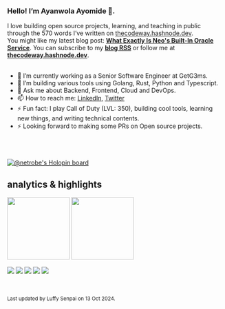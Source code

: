 ### Hello! I’m Ayanwola Ayomide 👋.

I love building open source projects, learning, and teaching in public through the 570 words I’ve written on [thecodeway.hashnode.dev](https://thecodeway.hashnode.dev/).<br>You might like my latest blog post: **[What Exactly Is Neo's Built-In Oracle Service](https://blog.bloombyte.dev/what-exactly-is-neos-built-in-oracle-service)**. You can subscribe to my [**blog RSS**](https://thecodeway.hashnode.dev/rss.xml) or follow me at [**thecodeway.hashnode.dev**](https://thecodeway.hashnode.dev).<br><br>
- 🔭 I’m currently working as a Senior Software Engineer at GetG3ms.
- 🌱 I’m building various tools using Golang, Rust, Python and Typescript.
- 💬 Ask me about Backend, Frontend, Cloud and DevOps.
- 📫 How to reach me: [LinkedIn](https://www.linkedin.com/in/ayomide-ayanwola/), [Twitter](https://twitter.com/netrobeweb)
- ⚡ Fun fact: I play Call of Duty (LVL: 350), building cool tools, learning new things, and writing technical contents.
- ⚡ Looking forward to making some PRs on Open source projects.

<br>
<br>

[![@netrobe's Holopin board](https://holopin.me/netrobe)](https://holopin.io/@netrobe)

## analytics & highlights

<a href="https://github.com/anuraghazra/github-readme-stats"><img height="145em" src="https://github-readme-stats-bpires.vercel.app/api?username=devvspaces&hide_title=true&line_height=25&hide_rank=false&theme=dracula&show_icons=true&include_all_commits=true&hide_border=true"></a>
<a href="https://github.com/denvercoder1/github-readme-streak-stats"><img height="145em" src="https://github-readme-streak-stats.herokuapp.com/?user=devvspaces&theme=dracula&hide_border=true"></a>

![](https://github-profile-summary-cards.vercel.app/api/cards/profile-details?username=devvspaces&theme=github)
![](https://github-profile-summary-cards.vercel.app/api/cards/repos-per-language?username=devvspaces&theme=github)
![](https://github-profile-summary-cards.vercel.app/api/cards/most-commit-language?username=devvspaces&theme=github)
![](https://github-profile-summary-cards.vercel.app/api/cards/stats?username=devvspaces&theme=github)
![](https://github-profile-summary-cards.vercel.app/api/cards/productive-time?username=devvspaces&theme=github)

<br>
	<br><sub>Last updated by Luffy Senpai on 13 Oct 2024.</sub><br>